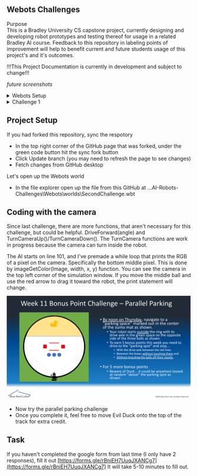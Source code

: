 ## Webots Challenges

<summary>Purpose</summary>
<!-- About The Project -->  
This is a Bradley University CS capstone project, currently designing and developing robot prototypes and testing thereof for usage in a related Bradley AI course. Feedback to this repository in labeling points of improvement will help to benefit current and future students usage of this project's and it's outcomes.

!!!This Project Documentation is currently in development and subject to change!!!

*future screenshots*

<details>
 <summary>Webots Setup</summary>
  <ol>
<!-- -->
<summary>Webots Setup</summary>
<!--Webots Setup -->

Webot's site can be found at [https://cyberbotics.com/](https://cyberbotics.com/) where you will find the installer download on the homepage.

Confirm the correct operating system installer as shown below the download button, using the arrow dropdown menu next to the download button if it does not match your system.

* Run the installer you just downloaded
* On Windows, in the case of an 'Windows protected your PC' warning prompt, click on 'More info' and then confirm to run
* Follow the install wizard dialogues and installations to finish setting up Webots!

<!--Understanding Webots -->

Let's start by opening up the Webots tutorial world: 
* In the file explorer open up the 'world' file from this repository located at "...AI-Robots-Challenges\Webots\worlds\moose_demo.wbt"
* When you open up Webots for the first time, you'll be prompted to choose a theme, continue by selecting 'Start Webots with the selected theme'
* Congrats, you've successfully loaded the world! Here you can get accustomed to the environment and interface
* To rotate the camera, hold left-click while moving your mouse inside the simulation window
* To move the camera, hold right-click while moving your mouse inside the simulation window
  
This 'world' you opened up is one of Webot's open source demo worlds. Here, the robot demonstates simple movement ai that traverses between defined checkpoints. 

Take note of some important features of the interface:
* The left side of the interface contains the hierarchy of nodes (similar to objects)
* The right side contains the built in text editor section where you can edit scripts inside the program
* Above the simulation window, you'll find the main functions for the simulation, tooltip information is displayed when hovered over the different functions
* The 'pause/play' function starts or pauses the current world simulation
* To the left of that, the '|<<' function resets the time of the simulation to 0
* Pausing the simulation before resetting will keep the simulation in a paused state after resetting
 
<!--GitHub Setup-->

 If you are a student or someone that would like to go through the challenges yourself, creating your own clone of the repository can be accomplished as follows:
 * Download and install 'Github Desktop' from [https://desktop.github.com/](https://desktop.github.com/)
 * Go to 'File' -> 'Clone a repository', and the after selecting the URL tab input the URL of this repository, otherwise on the Github webpage of the repository, click the '<> Code' dropdown and select 'Open with Github Desktop'
 * Once cloned, you now have your own version of the project and upload your personal projects to your own Github
 
Now that you have the project files, you may explore the various challenges and worlds provided. The first challenge is located at "...AI-Robots-Challenges\Webots\worlds\FirstChallenge.wbt".

---
 
Provided below are the student challenges, designed to help student's understanding of various AI principle and test code for their robots functionality before transferring to the physical hardware.

 </ol>
</details>




<details>
  <summary>Challenge 1</summary>
  <ol>
 
 
 
 
 ## Make a Box (Optional)
 
 If you want to understand how Webots works, you will need to understand the node system. Nodes are shown in the left window, and nodes work both as objects and as variables. To understand it better, let's make a box.
 
 <img src="Images\Example1.gif" width = "500" >
 
 * Click the Add Node button (+). Inside the Base Nodes dropdown, select solid and click Add
 * When selecting the Solid "solid" object you just added, click and drag the object so that it isn't inside the robot
 * Inside the Solid "solid" object dropdown, double-click on the children node or right-click->Add New to add a node to the solid
 * Inside the Base Nodes dropdown, select the shape node, and click Add
 
 Objects, such as robots and boxes, in Webots are nodes. The children of those nodes are the properties of the parent nodes. Now that we have a solid object, let's specify what kind of shape it is by changing the properties.
 
 * Inside the Shape dropdown, add a node to the Geometry node by double-clicking and select Box under Base Nodes
 * Inside the geometry box, select size, and set the size values to .25m in X, Y, and Z
 * Add a node to the appearance by double-clicking and select appearance under Base Nodes
 * Inside the appearance dropdown, double-click the material and add the material
 * Change the diffuse color to whatever color you like
 
 By making this cube, you should understand the basics of Webots' node system. There is more to making this object physically simulated (adding physics and specifying the bounding object as a box), but this is all you need to know. Now let's reset the simulation so there isn't a random box by pressing the |<< button.

 
 ## Coding the Robot
 
 Let's start coding using the built-in IDE on the right window.
 
 The way Webots programming works is you get a reference to each motor of the robot through code and then you tell that motor what to do. Those motors will continuously do that until given a new command. Webots lets you wait time as a function in the code, so you don't need to constantly tell the motor what you want it to do.
 
 If you look at the code, you can see that I made the functions MoveForward(), MoveBack(), TurnLeft(), and TurnRight() which tell the motors to rotate respectivly. Let's use these functions to write a robot that moves forward. The robot AI starts on line 75.
 
 * On line 77, the robot only waits one step, which isn't enough to move forward. Let's change that to 25 steps by changing the line to
 ```sh
 robot->step(TIME_STEP*25);
 ```
 * To compile the code, first remove the previous build, and press the top right button that looks like a comb (see GIF)
 * After it's completed, hit the gear icon next to it to build your code
 * Once completed, you will be asked if you want to reload or reset, hit reload
   * If you changed something in the world, you will be asked if you want to save, hit discard. If you don't see the popup
   * When the simulation reloads, make sure you are in play mode by pressing the > button on the top. If you are not, then you won't see your robot move
 
 <img src="Images/Example2.gif" width = "500" >
 
 Now that know the basics for coding, try the week 10 bonus point challenge where you move the robot in a forward square then make it go backward landing on the starting placement.
 
 <img src="Images/Challenge1.png" width = "500" >
 
 It you cannot complete the bonus point challenge because it's too confusing or hard, fill out the form and explain why.

 
 ## Task
 
 Once you've completed (or were unable to complete) the first challenge, please fill out this Google form [https://forms.gle/rBniEH7UuqJXANCg7](https://forms.gle/rBniEH7UuqJXANCg7). It will take 5-10 minutes to fill out. 
 
 ---
 
</ol>
</details>






## Project Setup

If you had forked this repository, sync the respotory

* In the top right corner of the GitHub page that was forked, under the green code button hit the sync fork button
* Click Update branch (you may need to refresh the page to see changes)
* Fetch changes from GitHub desktop

Let's open up the Webots world

* In the file explorer open up the file from this GitHub at ...AI-Robots-Challenges\Webots\worlds\SecondChallenge.wbt


## Coding with the camera

Since last challenge, there are more functions, that aren't necessary for this challenge, but could be helpful. DriveForward(angle) and TurnCameraUp()/TurnCameraDown(). The TurnCamera functions are work in progress because the camera can turn inside the robot.

The AI starts on line 101, and I've premade a while loop that prints the RGB of a pixel on the camera. Specifically the bottom middle pixel. This is done by imageGetColor(Image, width, x, y) function. You can see the camera in the top left corner of the simulation window. If you move the middle ball and use the red arrow to drag it toward the robot, the print statement will change.

<img src="Images/Challenge2.png" width = "500" >

* Now try the parallel parking challenge
* Once you complete it, feel free to move Evil Duck onto the top of the track for extra credit.


## Task

If you haven't completed the google form from last time (I only have 2 responses), fill it out [https://forms.gle/rBniEH7UuqJXANCg7](https://forms.gle/rBniEH7UuqJXANCg7) It will take 5-10 minutes to fill out.

